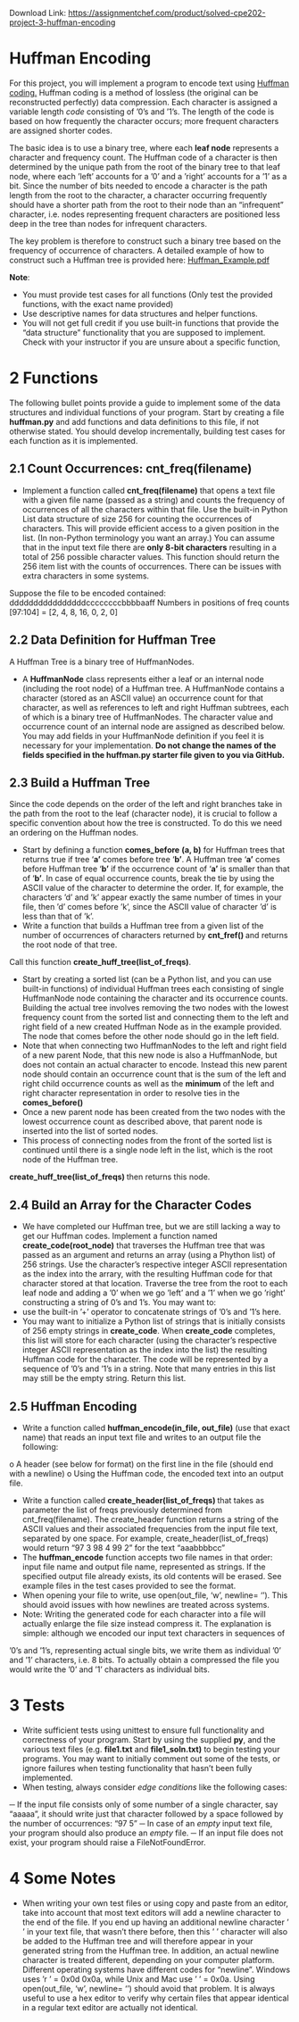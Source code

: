 Download Link: https://assignmentchef.com/product/solved-cpe202-project-3-huffman-encoding
<br>
<strong>                         </strong>

<h1>Huffman Encoding</h1>

For this project, you will implement a program to encode text using <u><a href="https://en.wikipedia.org/wiki/Huffman_coding">Huffman coding</a></u><a href="https://en.wikipedia.org/wiki/Huffman_coding">.</a>  Huffman coding is a method of lossless (the original can be reconstructed perfectly) data compression. Each character is assigned a variable length <em>code</em> consisting of ’0’s and ’1’s. The length of the code is based on how frequently the character occurs; more frequent characters are assigned shorter codes.

The basic idea is to use a binary tree, where each <strong>leaf node</strong> represents a character and frequency count. The Huffman code of a character is then determined by the unique path from the root of the binary tree to that leaf node, where each ’left’ accounts for a ’0’ and a ’right’ accounts for a ’1’ as a bit.  Since the number of bits needed to encode a character is the path length from the root to the character, a character occurring frequently should have a shorter path from the root to their node than an “infrequent” character, i.e. nodes representing frequent characters are positioned less deep in the tree than nodes for infrequent characters.

The key problem is therefore to construct such a binary tree based on the frequency of occurrence of characters. A detailed example of how to construct such a Huffman tree is provided here: <u><a href="http://users.csc.calpoly.edu/~grader-ph/202/projects/p3/Huffman_Example.pdf">Huffman_Example.pdf</a></u>

<strong>Note</strong>:

<ul>

 <li>You must provide test cases for all functions (Only test the provided functions, with the exact name provided)</li>

 <li>Use descriptive names for data structures and helper functions.</li>

 <li>You will not get full credit if you use built-in functions that provide the “data structure” functionality that you are supposed to implement. Check with your instructor if you are unsure about a specific function,</li>

</ul>

<h1>2    Functions</h1>

The following bullet points provide a guide to implement some of the data structures and individual functions of your program.  Start by creating a file <strong>huffman.py</strong> and add functions and data definitions to this file, if not otherwise stated.  You should develop incrementally, building test cases for each function as it is implemented.

<h2>2.1 Count Occurrences: cnt_freq(filename)</h2>

<ul>

 <li>Implement a function called <strong>cnt_freq(filename)</strong> that opens a text file with a given file name (passed as a string) and counts the frequency of occurrences of all the characters within that file. Use the built-in Python List data structure of size 256 for counting the occurrences of characters. This will provide efficient access to a given position in the list.  (In non-Python terminology you want an array.)  You can assume that in the input text file there are <strong>only 8-bit characters</strong> resulting in a total of 256 possible character values.  This function should return the 256 item list with the counts of occurrences.  There can be issues with extra characters in some systems.</li>

</ul>

Suppose the file to be encoded contained:     ddddddddddddddddccccccccbbbbaaff Numbers in positions of freq counts               [97:104] = [2, 4, 8, 16, 0, 2, 0]

<h2>2.2    Data Definition for Huffman Tree</h2>

A Huffman Tree is a binary tree of HuffmanNodes.

<ul>

 <li>A <strong>HuffmanNode</strong> class represents either a leaf or an internal node (including the root node) of a Huffman tree. A HuffmanNode contains a character (stored as an ASCII value) an occurrence count for that character, as well as references to left and right Huffman subtrees, each of which is a binary tree of HuffmanNodes.  The character value and occurrence count of an internal node are assigned as described below.  You may add fields in your HuffmanNode definition if you feel it is necessary for your implementation.  <strong>Do not change the names of the fields specified in the huffman.py starter file given to you via GitHub.</strong></li>

</ul>

<h2>2.3    Build a Huffman Tree</h2>

Since the code depends on the order of the left and right branches take in the path from the root to the leaf (character node), it is crucial to follow a specific convention about how the tree is constructed.  To do this we need an ordering on the Huffman nodes.

<ul>

 <li>Start by defining a function <strong>comes_before</strong> <strong>(a, b)</strong> for Huffman trees that returns true if tree ‘<strong>a’</strong> comes before tree ‘<strong>b’</strong>. A Huffman tree ‘<strong>a’</strong> comes before Huffman tree ‘<strong>b’</strong> if the occurrence count of ‘<strong>a’</strong> is smaller than that of ‘<strong>b’</strong>. In case of equal occurrence counts, break the tie by using the ASCII value of the character to determine the order. If, for example, the characters ’d’ and ’k’ appear exactly the same number of times in your file, then ’d’ comes before ’k’, since the ASCII value of character ’d’ is less than that of ’k’.</li>

 <li>Write a function that builds a Huffman tree from a given list of the number of occurrences of characters returned by <strong>cnt_fref() </strong>and returns the root node of that tree.</li>

</ul>

Call this function <strong>create_huff_tree(list_of_freqs)</strong>.

<ul>

 <li>Start by creating a sorted list (can be a Python list, and you can use built-in functions) of individual Huffman trees each consisting of single HuffmanNode node containing the character and its occurrence counts. Building the actual tree involves removing the two nodes with the lowest frequency count from the sorted list and connecting them to the left and right field of a new created Huffman Node as in the example provided. The node that comes before the other node should go in the left field.</li>

 <li>Note that when connecting two HuffmanNodes to the left and right field of a new parent Node, that this new node is also a HuffmanNode, but does not contain an actual character to encode. Instead this new parent node should contain an occurrence count that is the sum of the left and right child occurrence counts as well as the <strong>minimum</strong> of the left and right character representation in order to resolve ties in the <strong>comes_before()</strong></li>

 <li>Once a new parent node has been created from the two nodes with the lowest occurrence count as described above, that parent node is inserted into the list of sorted nodes.</li>

 <li>This process of connecting nodes from the front of the sorted list is continued until there is a single node left in the list, which is the root node of the Huffman tree.</li>

</ul>

<strong>create_huff_tree(list_of_freqs) </strong>then returns this node.

<strong> </strong>

<h2>2.4    Build an Array for the Character Codes</h2>

<ul>

 <li>We have completed our Huffman tree, but we are still lacking a way to get our Huffman codes. Implement a function named <strong>create_code(root_node)</strong> that traverses the Huffman tree that was passed as an argument and returns an array (using a Phython list) of 256 strings. Use the character’s respective integer ASCII representation as the index into the arrary, with the resulting Huffman code for that character stored at that location. Traverse the tree from the root to each leaf node and adding a ’0’ when we go ’left’ and a ’1’ when we go ’right’ constructing a string of 0’s and 1’s.  You may want to:</li>

 <li>use the built-in ’+’ operator to concatenate strings of ’0’s and ’1’s here.</li>

 <li>You may want to initialize a Python list of strings that is initially consists of 256 empty strings in <strong>create_code</strong>. When <strong>create_code</strong> completes, this list will store for each character (using the character’s respective integer ASCII representation as the index into the list) the resulting Huffman code for the character. The code will be represented by a sequence of ’0’s and ’1’s in a string. Note that many entries in this list may still be the empty string.  Return this list.</li>

</ul>

<h2>2.5    Huffman Encoding</h2>

<strong> </strong>

<ul>

 <li>Write a function called <strong>huffman_encode(in_file, out_file)</strong> (use that exact name) that reads an input text file and writes to an output file the following:</li>

</ul>

o    A header (see below for format) on the first line in the file (should end with a newline) o    Using the Huffman code, the encoded text into an output file.

<ul>

 <li>Write a function called <strong>create_header(list_of_freqs) </strong>that takes as parameter the list of freqs previously determined from cnt_freq(filename). The create_header function returns a string of the ASCII values and their associated frequencies from the input file text, separated by one space. For example, create_header(list_of_freqs) would return “97 3 98 4 99 2” for the text “aaabbbbcc”</li>

 <li>The <strong>huffman_encode</strong> function accepts two file names in that order: input file name and output file name, represented as strings. If the specified output file already exists, its old contents will be erased.  See example files in the test cases provided to see the format.</li>

 <li>When opening your file to write, use open(out_file, ‘w’, newline= ‘’). This should avoid issues with how newlines are treated across systems.</li>

 <li>Note: Writing the generated code for each character into a file will actually enlarge the file size instead compress it. The explanation is simple: although we encoded our input text characters in sequences of</li>

</ul>

’0’s and ’1’s, representing actual single bits, we write them as individual ’0’ and ’1’ characters, i.e. 8 bits.  To actually obtain a compressed the file you would write the ’0’ and ’1’ characters as individual bits.  <strong> </strong>

<h1>3    Tests</h1>

<ul>

 <li>Write sufficient tests using unittest to ensure full functionality and correctness of your program. Start by using the supplied <strong>py</strong>, and the various text files (e.g. <strong>file1.txt</strong> and <strong>file1_soln.txt)</strong> to begin testing your programs. You may want to initially comment out some of the tests, or ignore failures when testing functionality that hasn’t been fully implemented.</li>

 <li>When testing, always consider <em>edge conditions</em> like the following cases:</li>

</ul>

─ If the input file consists only of some number of a single character, say “aaaaa”, it should write just that character followed by a space followed by the number of occurrences: “97 5”  ─ In case of an <em>empty</em> input text file, your program should also produce an <em>empty</em> file.  ─ If an input file does not exist, your program should raise a FileNotFoundError.




<h1>4    Some Notes</h1>

<ul>

 <li>When writing your own test files or using copy and paste from an editor, take into account that most text editors will add a newline character to the end of the file. If you end up having an additional newline character ’
’ in your text file, that wasn’t there before, then this ’
’ character will also be added to the Huffman tree and will therefore appear in your generated string from the Huffman tree. In addition, an actual newline character is treated different, depending on your computer platform. Different operating systems have different codes for “newline”. Windows uses ’r
’ = 0x0d 0x0a, while Unix and Mac use ’
’ = 0x0a. Using open(out_file, ‘w’, newline= ‘’) should avoid that problem. It is always useful to use a hex editor to verify why certain files that appear identical in a regular text editor are actually not identical.</li>

</ul>